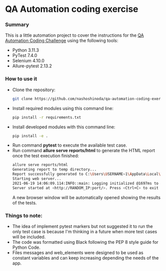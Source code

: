 # QA Automation coding exercise

### Summary
This is a little automation project to cover the instructions for the [QA Automation Coding Challenge](https://github.com/project-a/qa-automation-coding-challenge/) using the following tools:
* Python 3.11.3
* PyTest 7.4.0
* Selenium 4.10.0
* Allure-pytest 2.13.2

### How to use it
* Clone the repository:
    ```sh
    git clone https://github.com/nashoshinoda/qa-automation-coding-exercise-ignacio.git
    ```
* Install required modules using this command line:
    ```sh
    pip install -r requirements.txt
    ```
* Install developed modules with this command line:
    ```sh
    pip install -e .
    ```
* Run command **pytest** to execute the available test case.
* Run command **allure serve reports/html** to generate the HTML report once the test execution finished:
    ```sh
    allure serve reports/html
    Generating report to temp directory...
    Report successfully generated to C:\Users\USERNAME~1\AppData\Local\Temp\16445734970921447855\allure-report
    Starting web server...
    2021-06-19 14:06:09.114:INFO::main: Logging initialized @1697ms to org.eclipse.jetty.util.log.StdErrLog
    Server started at <http://RANDOM_IP:port/>. Press <Ctrl+C> to exit
    ```
    A new browser window will be automatically opened showing the results of the tests.

### Things to note:
* The idea of implement pytest markers but not suggested it to run the only test case is because I'm thinking in a future when more test cases will be included.
* The code was formatted using Black following the PEP 8 style guide for Python Code.
* Files messages and web_elements were designed to be used as constant variables and can keep increasing depending the needs of the app.